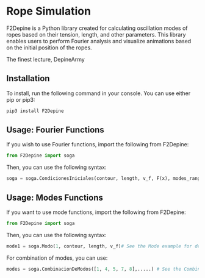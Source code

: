 # Rope Simulation
F2Depine is a Python library created for calculating oscillation modes of ropes based on their tension, length, and other parameters. This library enables users to perform Fourier analysis and visualize animations based on the initial position of the ropes.

The finest lecture, DepineArmy

## Installation
To install, run the following command in your console. You can use either pip or pip3:
```bash
pip3 install F2Depine
```

## Usage: Fourier Functions
If you wish to use Fourier functions, import the following from F2Depine:
```python
from F2Depine import soga
```

Then, you can use the following syntax:
```python
soga = soga.CondicionesIniciales(contour, length, v_f, F(x), modes_range)# See the Fourier example for details
```

## Usage: Modes Functions
If you want to use mode functions, import the following from F2Depine:
```python
from F2Depine import soga
```

Then, you can use the following syntax:
```python
mode1 = soga.Modo(1, contour, length, v_f)# See the Mode example for details
```

For combination of modes, you can use:
```python
modes = soga.CombinacionDeModos([1, 4, 5, 7, 8],.....) # See the Combination of Modes example for details
```
